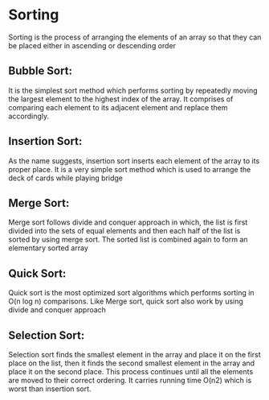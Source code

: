 # Sorting

Sorting is the process of arranging the elements of an array so that they can be placed either in ascending or descending order

## Bubble Sort:
It is the simplest sort method which performs sorting by repeatedly moving the largest element to the highest index of the array. It comprises of comparing each element to its adjacent element and replace them accordingly.

## Insertion Sort:
As the name suggests, insertion sort inserts each element of the array to its proper place. It is a very simple sort method which is used to arrange the deck of cards while playing bridge

## Merge Sort:
Merge sort follows divide and conquer approach in which, the list is first divided into the sets of equal elements and then each half of the list is sorted by using merge sort. The sorted list is combined again to form an elementary sorted array

## Quick Sort:
Quick sort is the most optimized sort algorithms which performs sorting in O(n log n) comparisons. Like Merge sort, quick sort also work by using divide and conquer approach

## Selection Sort:
Selection sort finds the smallest element in the array and place it on the first place on the list, then it finds the second smallest element in the array and place it on the second place. This process continues until all the elements are moved to their correct ordering. It carries running time O(n2) which is worst than insertion sort.
